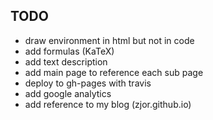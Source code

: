 ## TODO


- draw environment in html but not in code
- add formulas (KaTeX)
- add text description
- add main page to reference each sub page
- deploy to gh-pages with travis
- add google analytics
- add reference to my blog (zjor.github.io)